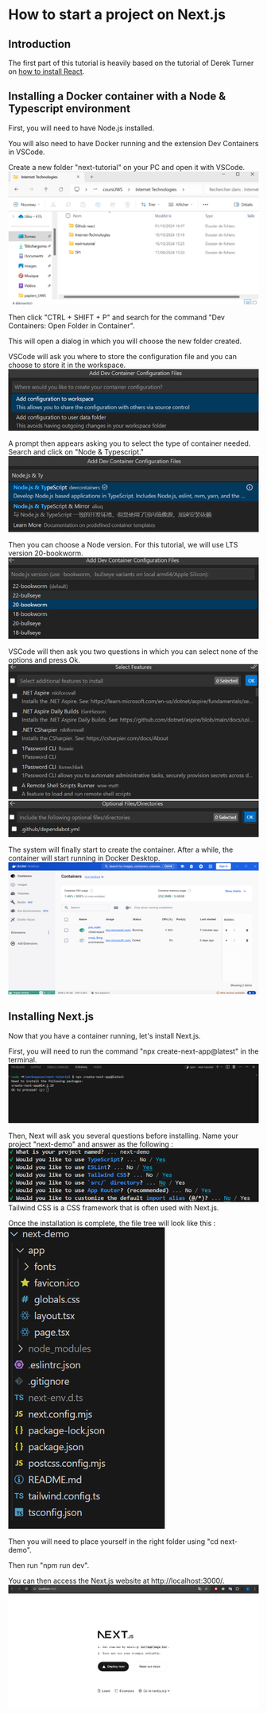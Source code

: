 # How to start a project on Next.js

## Introduction

The first part of this tutorial is heavily based on the tutorial of Derek Turner on [how to install React](https://derekturner.github.io/IT-docs-24/#/Block_REACT/section_5/reactDevelopment1?id=dockervite-client-side-app).

## Installing a Docker container with a Node & Typescript environment

First, you will need to have Node.js installed.

You will also need to have Docker running and the extension Dev Containers in VSCode.

Create a new folder "next-tutorial" on your PC and open it with VSCode.
![](/src/assets/images/create-folder.png)

Then click "CTRL + SHIFT + P" and search for the command "Dev Containers: Open Folder in Container".

This will open a dialog in which you will choose the new folder created.

VSCode will ask you where to store the configuration file and you can choose to store it in the workspace.
![](/src/assets/images/add-config-workspace.png)

A prompt then appears asking you to select the type of container needed. Search and click on "Node & Typescript."
![](/src/assets/images/choose-environement.png)

Then you can choose a Node version. For this tutorial, we will use LTS version 20-bookworm.
![](/src/assets/images/choose-node-version.png)

VSCode will then ask you two questions in which you can select none of the options and press Ok.
![](/src/assets/images/no-option-1.png)
![](/src/assets/images/no-option-2.png)

The system will finally start to create the container.
After a while, the container will start running in Docker Desktop.
![](/src/assets/images/docker-container-running.png)




## Installing Next.js

Now that you have a container running, let's install Next.js.

First, you will need to run the command "npx create-next-app@latest" in the terminal.
![](/src/assets/images/press-y-to-install.png)

Then, Next will ask you several questions before installing. Name your project "next-demo" and answer as the following :
![](/src/assets/images/questions-asked.png)
Tailwind CSS is a CSS framework that is often used with Next.js.

Once the installation is complete, the file tree will look like this :
![](/src/assets/images/file-tree-next.png)

Then you will need to place yourself in the right folder using "cd next-demo".

Then run "npm run dev".

You can then access the Next.js website at http://localhost:3000/.
![](/src/assets/images/next-website.png)